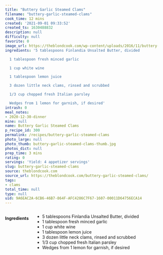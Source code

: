 ```yaml
---
title: "Buttery Garlic Steamed Clams"
filename: "buttery-garlic-steamed-clams"
cook_time: 12 mins
created: '2021-09-01 09:33:52'
created_ts: 1630488832
description: null
difficulty: null
favorite: 0
image_url: https://theblondcook.com/wp-content/uploads/2016/11/buttery-garlic-steamed-clams-3-204x300.jpg
ingredients: '5 tablespoons Finlandia Unsalted Butter, divided

  1 tablespoon fresh minced garlic

  1 cup white wine

  1 tablespoon lemon juice

  3 dozen little neck clams, rinsed and scrubbed

  1/3 cup chopped fresh Italian parsley

  Wedges from 1 lemon for garnish, if desired'
intrash: 0
meal_notes:
- 2020-12-30-dinner
mine: null
name: Buttery Garlic Steamed Clams
p_recipe_id: 300
permalink: /recipes/buttery-garlic-steamed-clams
photo_large: null
photo_thumb: buttery-garlic-steamed-clams-thumb.jpg
photos_dict: null
prep_time: 3 mins
rating: 0
servings: 'Yield: 4 appetizer servings'
slug: buttery-garlic-steamed-clams
source: theblondcook.com
source_url: https://theblondcook.com/buttery-garlic-steamed-clams/
tags:
- clams
total_time: null
type: null
uid: 9A6EAC2A-6CB6-46B7-864F-AFC4286C7F67-1607-00011D64756ECA14
---
```

<div class="columns large-7 small-12" id="writeup">	</div><!-- #writeup -->
</div><!-- #row-one -->
<div class="row" id="row-two">	<div class="columns large-4 small-12" id="ingredients"><h4>Ingredients</h4><div class="box box-ingredients content"><ul>
<li>5 tablespoons Finlandia Unsalted Butter, divided</li>
<li>1 tablespoon fresh minced garlic</li>
<li>1 cup white wine</li>
<li>1 tablespoon lemon juice</li>
<li>3 dozen little neck clams, rinsed and scrubbed</li>
<li>1/3 cup chopped fresh Italian parsley</li>
<li>Wedges from 1 lemon for garnish, if desired</li>
</ul>
</div>	</div>	<div class="columns large-6 small-12" id="directions">	</div>
